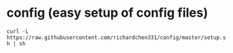 config (easy setup of config files)
======

`curl -L https://raw.githubusercontent.com/richardchen331/config/master/setup.sh | sh`

